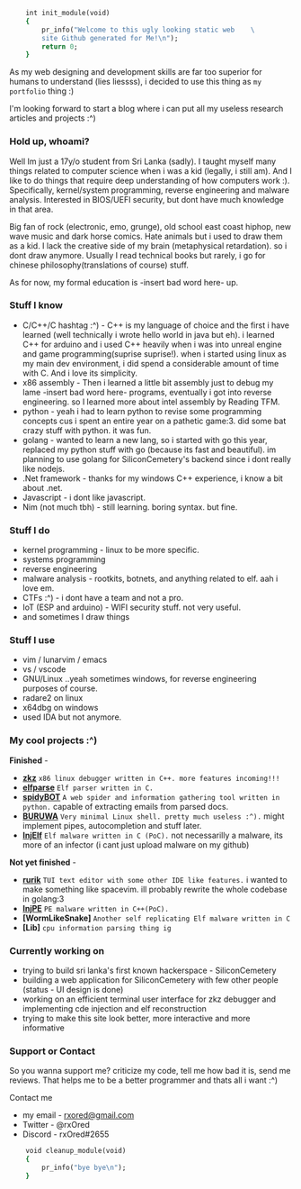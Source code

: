 ```ruby
    int init_module(void)
    {
        pr_info("Welcome to this ugly looking static web    \ 
        site Github generated for Me!\n");
        return 0;
    }
``` 

As my web designing and development skills are far too superior for humans to understand (lies liessss), i decided to use this thing as `my portfolio` thing :)

I'm looking forward to start a blog where i can put all my useless research articles and projects :^)

### Hold up, whoami?

Well Im just a 17y/o student from Sri Lanka (sadly). I taught myself many things related to computer science when i was a kid (legally, i still am). And I like to do things that require deep understanding of how computers work :). Specifically, kernel/system programming, reverse engineering and malware analysis. Interested in BIOS/UEFI security, but dont have much knowledge in that area. 

Big fan of rock (electronic, emo, grunge), old school east coast hiphop, new wave music and dark horse comics. Hate animals but i used to draw them as a kid. I lack the creative side of my brain (metaphysical retardation). so i dont draw anymore. Usually I read technical books but rarely, i go for chinese philosophy(translations of course) stuff. 

As for now, my formal education is -insert bad word here- up.

### Stuff I know

- C/C++/C hashtag :^) - C++ is my language of choice and the first i have learned (well technically i wrote hello world in java but eh). i learned C++ for arduino and i used C++ heavily when i was into unreal engine and game programming(suprise suprise!). when i started using linux as my main dev environment, i did spend a considerable amount of time with C. And i love its simplicity. 
- x86 assembly - Then i learned a little bit assembly just to debug my lame -insert bad word here- programs, eventually i got into reverse engineering. so I learned more about intel assembly by Reading TFM.
- python - yeah i had to learn python to revise some programming concepts cus i spent an entire year on a pathetic game:3. did some bat<insert bad word here> crazy stuff with python. it was fun.
- golang - wanted to learn a new lang, so i started with go this year, replaced my python stuff with go (because its fast and beautiful). im planning to use golang for SiliconCemetery's backend since i dont really like nodejs. 
- .Net framework - thanks for my windows C++ experience, i know a bit about .net.
- Javascript - i dont like javascript.
- Nim (not much tbh) - still learning. boring syntax. but fine.

### Stuff I do

- kernel programming - linux to be more specific.
- systems programming
- reverse engineering
- malware analysis - rootkits, botnets, and anything related to elf. aah i love em.
- CTFs :^) - i dont have a team and not a pro. 
- IoT (ESP and arduino) - WIFI security stuff. not very useful.
- and sometimes I draw things

### Stuff I use

- vim / lunarvim / emacs
- vs / vscode
- GNU/Linux ..yeah sometimes windows, for reverse engineering purposes of course.
- radare2 on linux
- x64dbg on windows
- used IDA but not anymore.

### My cool projects :^)

**Finished** - 
- **[zkz](https://github.com/rxOred/zkz.git)** `x86 linux debugger written in C++. more features incoming!!!`
- **[elfparse](https://github.com/rxOred/elfparse.git)** `Elf parser written in C.`
- **[spidyBOT](https://github.com/rxOred/spidyBOT.git)** `A web spider and information gathering tool written in python.` capable of extracting emails from parsed docs.
- **[BURUWA](https://github.com/rxOred/BURUWA.git)** `Very minimal Linux shell. pretty much useless :^).` might implement pipes, autocompletion and stuff later.
- **[InjElf](https://github.com/rxOred/InjElf.git)** `Elf malware written in C (PoC).` not necessarilly a malware, its more of an infector (i cant just upload malware on my github)
    
**Not yet finished** -
- **[rurik](https://github.com/rxOred/rurik.git)** `TUI text editor with some other IDE like features.` i wanted to make something like spacevim. ill probably rewrite the whole codebase in golang:3
- **[InjPE](https://github.com/rxOred/InjPE.git)** `PE malware written in C++(PoC).`
- **[WormLikeSnake]** `Another self replicating Elf malware written in C`
- **[Lib]** `cpu information parsing thing ig`

### Currently working on

- trying to build sri lanka's first known hackerspace - SiliconCemetery
- building a web application for SiliconCemetery with few other people (status - UI design is done)
- working on an efficient terminal user interface for zkz debugger and implementing cde injection and elf reconstruction
- trying to make this site look better, more interactive and more informative

### Support or Contact

So you wanna support me? criticize my code, tell me how bad it is, send me reviews. That helps me to be a better programmer and thats all i want :^)

Contact me
- my email - rxored@gmail.com
- Twitter - @rxOred
- Discord - rxOred#2655

```ruby
    void cleanup_module(void)
    {
        pr_info("bye bye\n");    
    }
```
